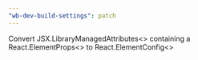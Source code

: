 ```yaml
---
"wb-dev-build-settings": patch
---
```


Convert JSX.LibraryManagedAttributes<> containing a React.ElementProps<> to React.ElementConfig<>
